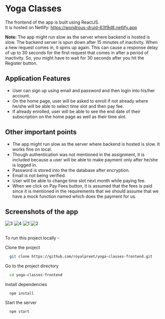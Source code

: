 
# Yoga Classes

The frontend of the app is built using ReactJS.<br>
It is hosted on Netlify: https://wondrous-druid-63f9d8.netlify.app

<b>Note:</b> The app might run slow as the server where backend is hosted is slow. The backend server is spun down after 15 minutes of inactivity. When a new request comes in, it spins up again. This can cause a response delay of up to 30 seconds for the first request that comes in after a period of inactivity. So, you might have to wait for 30 seconds after you hit the Register button.


## Application Features

- User can sign up using email and password and then login into his/her account.
- On the home page, user will be asked to enroll if not already where he/she will be able to select time slot and then pay fee.
- If already enrolled, user will be able to see the end date of their subscription on the home page as well as their time slot.

## Other important points
- The app might run slow as the server where backend is hosted is slow. It works fine on local.
- Though authentication was not mentioned in the assignment, it is included because a user will be able to make payment only after he/she is logged in.
- Password is stored into the the database after encryption.
- Email is not being verified.
- User will be able to change time slot next month while paying fee.
- When we click on  Pay Fees button, it is assumed that the fees is paid since it is mentioned in the requirements that we should assume that we have a mock function named which does the payment for us.

## Screenshots of the app

![3](https://user-images.githubusercontent.com/54669961/207129059-d14ec9fd-cf8c-4ed2-9ccf-1c9d9399de45.PNG)
![4](https://user-images.githubusercontent.com/54669961/207129101-767aee17-3a0a-448f-9869-483489c97a86.PNG)
![1](https://user-images.githubusercontent.com/54669961/207129118-3bf5794f-7c81-417f-af9e-2894aaa9d357.PNG)
![2](https://user-images.githubusercontent.com/54669961/207129137-a43fbbc2-4f89-44ca-9935-0c03318aa904.PNG)

## 
To run this project locally -

Clone the project

```bash
  git clone https://github.com/royalpreet/yoga-classes-frontend.git
```

Go to the project directory

```bash
  cd yoga-classes-frontend
```

Install dependencies

```bash
  npm install
```

Start the server

```bash
  npm start
```

  
